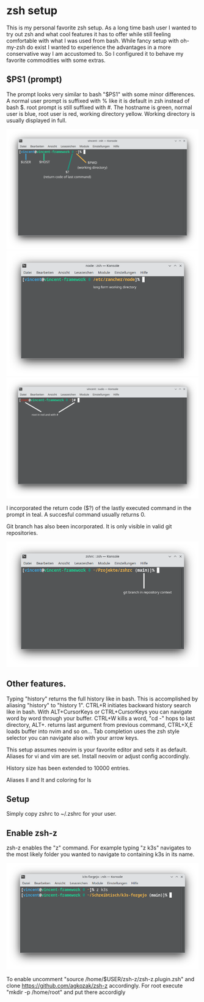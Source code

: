 zsh setup
=========

This is my personal favorite zsh setup.
As a long time bash user I wanted to try out zsh and what cool features it has to offer while still feeling comfortable with what I was used from bash.
While fancy setup with oh-my-zsh do exist I wanted to experience the advantages in a more conservative way I am accustomed to. So I configured it to behave my favorite commodities with some extras.

$PS1 (prompt)
------------

The prompt looks very similar to bash "\$PS1" with some minor differences. A normal user prompt is suffixed with % like it is default in zsh instead of bash $. root prompt is still suffixed with #.
The hostname is green, normal user is blue, root user is red, working directory yellow. Working directory is usually displayed in full.

![Alt text](basic_ps1.png "basic prompt segments explained: user, host, return code, working directory")
![Alt text](long_pwd.png "prompt displays long working directory /etc/rancher/node")
![Alt text](root_ps1.png "root prompt with red $USER and # suffix")

I incorporated the return code ($?) of the lastly executed command in the prompt in teal. A succesful command usually returns 0.

Git branch has also been incorporated. It is only visible in valid git repositories.

![Alt text](git_branch.png "git branch displayed in prompt")


Other features.
--------------

Typing "history" returns the full history like in bash. This is accomplished by aliasing "history" to "history 1". CTRL+R initiates backward history search like in bash. With ALT+CursorKeys or CTRL+CursorKeys you can navigate word by word through your buffer. CTRL+W kills a word, "cd -" hops to last directory, ALT+. returns last argument from previous command, CTRL+X,E loads buffer into nvim and so on...
Tab completion uses the zsh style selector you can navigate also with your arrow keys.

This setup assumes neovim is your favorite editor and sets it as default. Aliases for vi and vim are set. Install neovim or adjust config accordingly.

History size has been extended to 10000 entries.

Aliases ll and lt and coloring for ls

Setup
--------------

Simply copy zshrc to ~/.zshrc for your user.

Enable zsh-z
--------------

zsh-z enables the "z" command.
For example typing "z k3s" navigates to the most likely folder you wanted to navigate to containing k3s in its name.

![Alt text](zsh-z.png "zsh-z in action as described above, typing z k3s resulted in navigating to ~/Projekte/zshrc")

To enable uncomment "source /home/$USER/zsh-z/zsh-z.plugin.zsh" and clone https://github.com/agkozak/zsh-z accordingly. For root execute "mkdir -p /home/root" and put there accordigly
